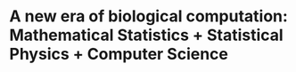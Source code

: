 # A new era of biological computation: Mathematical Statistics + Statistical Physics + Computer Science
